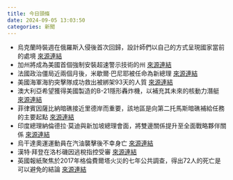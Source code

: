 ```yaml
---
title: 今日頭條
date: 2024-09-05 13:03:50
categories: 新聞            
---
```

- 烏克蘭時裝週在俄羅斯入侵後首次回歸，設計師們以自己的方式呈現國家當前的處境 [來源連結](https://www.theguardian.com/world/article/2024/sep/05/war-ukrainian-fashion-week-return-designers-lviv-russian-invasion)
- 加州將成為美國首個強制安裝超速警示技術的州 [來源連結](https://www.npr.org/2024/09/05/nx-s1-5099205/california-technology-speeding-drivers)
- 法國政治僵局近兩個月後，米歇爾·巴尼耶被任命為新總理 [來源連結](https://www.theguardian.com/world/article/2024/sep/05/michel-barnier-named-prime-minister-france)
- 美國海軍海豹突擊隊成功救出被綁架93天的人質 [來源連結](https://www.theguardian.com/lifeandstyle/article/2024/sep/05/theyd-ask-me-do-you-want-to-die-today-how-i-was-kidnapped-by-pirates-and-rescued-by-us-navy-seals)
- 澳大利亞希望獲得美國製造的B-21隱形轟炸機，以補充其未來的核動力潛艇 [來源連結](https://asiatimes.com/2024/09/why-australia-wants-us-made-b-21-stealth-bombers/)
- 菲律賓因薩比納暗礁接近里德岸而重要，該地區是向第二托馬斯暗礁補給任務的主要起點 [來源連結](https://www.theguardian.com/world/article/2024/sep/05/south-china-sea-sabina-shoal-latest-updates-philippines)
- 印度總理納倫德拉·莫迪與新加坡總理會面，將雙邊關係提升至全面戰略夥伴關係 [來源連結](https://www.thehindu.com/news/national/pm-modi-meets-singapore-counterpart-wong-ties-elevated-to-comprehensive-strategic-partnership/article68608095.ece)
- 烏干達奧運運動員在汽油襲擊後不幸身亡 [來源連結](https://www.npr.org/2024/09/05/nx-s1-5101486/uganda-olympic-athlete-gasoline-attack)
- 漢特·拜登在洛杉磯因逃稅指控受審 [來源連結](https://www.npr.org/2024/09/05/nx-s1-5100805/hunter-biden-trial-tax-evasion-addiction)
- 英國報紙聚焦於2017年格倫費爾塔火災的七年公共調查，得出72人的死亡是可以避免的結論 [來源連結](https://www.theguardian.com/us-news/article/2024/sep/04/liz-cheney-endorses-kamala-harris)



